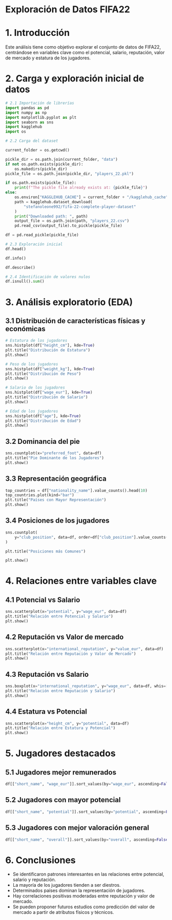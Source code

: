 # Exploración de Datos FIFA22

# 1. Introducción

Este análisis tiene como objetivo explorar el conjunto de datos de FIFA22, 
centrándose en variables clave como el potencial, salario, reputación, valor de mercado y estatura de los jugadores.


# 2. Carga y exploración inicial de datos


```python
# 2.1 Importación de librerías
import pandas as pd
import numpy as np
import matplotlib.pyplot as plt
import seaborn as sns
import kagglehub
import os
```

```python
# 2.2 Carga del dataset

current_folder = os.getcwd()

pickle_dir = os.path.join(current_folder, "data")
if not os.path.exists(pickle_dir):
    os.makedirs(pickle_dir)
pickle_file = os.path.join(pickle_dir, "players_22.pkl")

if os.path.exists(pickle_file):
    print(f"The pickle file already exists at: {pickle_file}")
else:
    os.environ["KAGGLEHUB_CACHE"] = current_folder + "/kagglehub_cache"
    path = kagglehub.dataset_download(
        "stefanoleone992/fifa-22-complete-player-dataset"
    )
    print("Downloaded path: ", path)
    output_file = os.path.join(path, "players_22.csv")
    pd.read_csv(output_file).to_pickle(pickle_file)

df = pd.read_pickle(pickle_file)
```

```python
# 2.3 Exploración inicial
df.head()
```

```python
df.info()
```

```python
df.describe()
```

```python
# 2.4 Identificación de valores nulos
df.isnull().sum()
```

# 3. Análisis exploratorio (EDA)

## 3.1 Distribución de características físicas y económicas

```python
# Estatura de los jugadores
sns.histplot(df["height_cm"], kde=True)
plt.title("Distribución de Estatura")
plt.show()
```

```python
# Peso de los jugadores
sns.histplot(df["weight_kg"], kde=True)
plt.title("Distribución de Peso")
plt.show()
```

```python
# Salario de los jugadores
sns.histplot(df["wage_eur"], kde=True)
plt.title("Distribución de Salario")
plt.show()
```

```python
# Edad de los jugadores
sns.histplot(df["age"], kde=True)
plt.title("Distribución de Edad")
plt.show()
```

## 3.2 Dominancia del pie

```python
sns.countplot(x="preferred_foot", data=df)
plt.title("Pie Dominante de los Jugadores")
plt.show()
```

## 3.3 Representación geográfica

```python
top_countries = df["nationality_name"].value_counts().head(10)
top_countries.plot(kind="bar")
plt.title("Países con Mayor Representación")
plt.show()
```

## 3.4 Posiciones de los jugadores

```python
sns.countplot(
    y="club_position", data=df, order=df["club_position"].value_counts().index
)

plt.title("Posiciones más Comunes")

plt.show()
```

# 4. Relaciones entre variables clave

## 4.1 Potencial vs Salario

```python
sns.scatterplot(x="potential", y="wage_eur", data=df)
plt.title("Relación entre Potencial y Salario")
plt.show()
```

## 4.2 Reputación vs Valor de mercado

```python
sns.scatterplot(x="international_reputation", y="value_eur", data=df)
plt.title("Relación entre Reputación y Valor de Mercado")
plt.show()
```

## 4.3 Reputación vs Salario

```python
sns.boxplot(x="international_reputation", y="wage_eur", data=df, whis=[1,99])
plt.title("Relación entre Reputación y Salario")
plt.show()
```

## 4.4 Estatura vs Potencial

```python
sns.scatterplot(x="height_cm", y="potential", data=df)
plt.title("Relación entre Estatura y Potencial")
plt.show()
```

# 5. Jugadores destacados

## 5.1 Jugadores mejor remunerados

```python
df[["short_name", "wage_eur"]].sort_values(by="wage_eur", ascending=False).head(10)
```

## 5.2 Jugadores con mayor potencial

```python
df[["short_name", "potential"]].sort_values(by="potential", ascending=False).head(10)
```

## 5.3 Jugadores con mejor valoración general

```python
df[["short_name", "overall"]].sort_values(by="overall", ascending=False).head(10)
```

# 6. Conclusiones

- Se identificaron patrones interesantes en las relaciones entre potencial, salario y reputación.
- La mayoría de los jugadores tienden a ser diestros.
- Determinados países dominan la representación de jugadores.
- Hay correlaciones positivas moderadas entre reputación y valor de mercado.
- Se pueden proponer futuros estudios como predicción del valor de mercado a partir de atributos físicos y técnicos.
